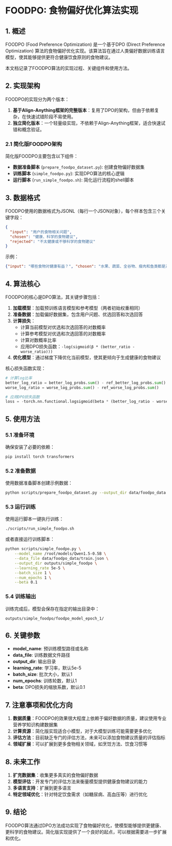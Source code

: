 # FOODPO: 食物偏好优化算法实现

## 1. 概述

FOODPO (Food Preference Optimization) 是一个基于DPO (Direct Preference Optimization) 算法的食物偏好优化实现。该算法旨在通过人类偏好数据训练语言模型，使其能够提供更符合健康饮食原则的食物建议。

本文档记录了FOODPO算法的实现过程、关键组件和使用方法。

## 2. 实现架构

FOODPO的实现分为两个版本：

1. **基于Align-Anything框架的完整版本**：复用了DPO的架构，但由于依赖复杂，在快速试错阶段不易使用。
2. **独立简化版本**：一个轻量级实现，不依赖于Align-Anything框架，适合快速试错和概念验证。

### 2.1 简化版FOODPO架构

简化版FOODPO主要包含以下组件：

- **数据准备脚本** (`prepare_foodpo_dataset.py`): 创建食物偏好数据集
- **训练脚本** (`simple_foodpo.py`): 实现DPO算法的核心逻辑
- **运行脚本** (`run_simple_foodpo.sh`): 简化运行流程的shell脚本

## 3. 数据格式

FOODPO使用的数据格式为JSONL（每行一个JSON对象），每个样本包含三个关键字段：

```json
{
  "input": "用户的食物相关问题",
  "chosen": "健康、科学的食物建议",
  "rejected": "不太健康或不够科学的食物建议"
}
```

示例：
```json
{"input": "哪些食物对健康有益？", "chosen": "水果、蔬菜、全谷物、瘦肉和鱼类都是对健康有益的食物。它们富含维生素、矿物质和纤维，有助于维持身体健康。", "rejected": "快餐、甜食和加工食品都挺好的，偶尔吃一些没关系的。"}
```

## 4. 算法核心

FOODPO的核心是DPO算法，其关键步骤包括：

1. **加载模型**：加载预训练语言模型和参考模型（两者初始权重相同）
2. **准备数据**：加载偏好数据集，包含用户问题、优选回答和次选回答
3. **计算损失**：
   - 计算当前模型对优选和次选回答的对数概率
   - 计算参考模型对优选和次选回答的对数概率
   - 计算对数概率比率
   - 应用DPO损失函数：`-log(sigmoid(β * (better_ratio - worse_ratio)))`
4. **优化模型**：通过梯度下降优化当前模型，使其更倾向于生成健康的食物建议

核心损失函数实现：

```python
# 计算log比率
better_log_ratio = better_log_probs.sum() - ref_better_log_probs.sum()
worse_log_ratio = worse_log_probs.sum() - ref_worse_log_probs.sum()

# 应用DPO损失函数
loss = -torch.nn.functional.logsigmoid(beta * (better_log_ratio - worse_log_ratio))
```

## 5. 使用方法

### 5.1 准备环境

确保安装了必要的依赖：

```bash
pip install torch transformers
```

### 5.2 准备数据

使用数据准备脚本创建示例数据：

```bash
python scripts/prepare_foodpo_dataset.py --output_dir data/foodpo_data --num_examples 10
```

### 5.3 运行训练

使用运行脚本一键执行训练：

```bash
./scripts/run_simple_foodpo.sh
```

或者直接运行训练脚本：

```bash
python scripts/simple_foodpo.py \
    --model_name /root/models/Qwen1.5-0.5B \
    --data_file data/foodpo_data/train.json \
    --output_dir outputs/simple_foodpo \
    --learning_rate 5e-5 \
    --batch_size 1 \
    --num_epochs 1 \
    --beta 0.1
```

### 5.4 训练输出

训练完成后，模型会保存在指定的输出目录中：

```
outputs/simple_foodpo/foodpo_model_epoch_1/
```

## 6. 关键参数

- **model_name**: 预训练模型路径或名称
- **data_file**: 训练数据文件路径
- **output_dir**: 输出目录
- **learning_rate**: 学习率，默认5e-5
- **batch_size**: 批次大小，默认1
- **num_epochs**: 训练轮数，默认1
- **beta**: DPO损失的缩放系数，默认0.1

## 7. 注意事项和优化方向

1. **数据质量**：FOODPO的效果很大程度上依赖于偏好数据的质量，建议使用专业营养学知识构建数据集
2. **计算资源**：简化版实现适合小模型，对于大模型训练可能需要更多优化
3. **评估方法**：目前缺乏专门的评估方法，未来可以添加食物建议质量的评估指标
4. **领域扩展**：可以扩展到更多食物相关领域，如烹饪方法、饮食习惯等

## 8. 未来工作

1. **扩充数据集**：收集更多真实的食物偏好数据
2. **模型评估**：开发专门的评估方法来衡量模型提供健康食物建议的能力
3. **多语言支持**：扩展到更多语言
4. **特定领域优化**：针对特定饮食需求（如糖尿病、高血压等）进行优化

## 9. 结论

FOODPO算法通过DPO方法成功实现了食物偏好优化，使模型能够提供更健康、更科学的食物建议。简化版实现提供了一个良好的起点，可以根据需要进一步扩展和优化。 